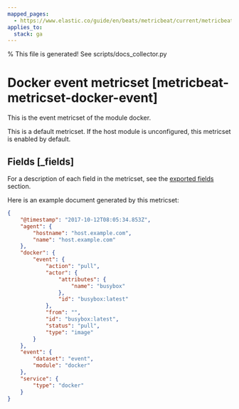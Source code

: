 ```yaml
---
mapped_pages:
  - https://www.elastic.co/guide/en/beats/metricbeat/current/metricbeat-metricset-docker-event.html
applies_to:
  stack: ga
---
```


% This file is generated! See scripts/docs_collector.py

# Docker event metricset [metricbeat-metricset-docker-event]

This is the event metricset of the module docker.

This is a default metricset. If the host module is unconfigured, this metricset is enabled by default.

## Fields [_fields]

For a description of each field in the metricset, see the [exported fields](/reference/metricbeat/exported-fields-docker.md) section.

Here is an example document generated by this metricset:

```json
{
    "@timestamp": "2017-10-12T08:05:34.853Z",
    "agent": {
        "hostname": "host.example.com",
        "name": "host.example.com"
    },
    "docker": {
        "event": {
            "action": "pull",
            "actor": {
                "attributes": {
                    "name": "busybox"
                },
                "id": "busybox:latest"
            },
            "from": "",
            "id": "busybox:latest",
            "status": "pull",
            "type": "image"
        }
    },
    "event": {
        "dataset": "event",
        "module": "docker"
    },
    "service": {
        "type": "docker"
    }
}
```

